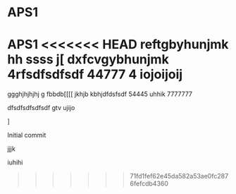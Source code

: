 # APS1
 APS1
<<<<<<< HEAD
reftgbyhunjmk
hh
ssss
j[
dxfcvgybhunjmk
4rfsdfsdfsdf
44777
4
iojoijoij
=======
ggghjhjhjhj g fbbdb[[[[
jkhjb
kbhjdfdsfsdf
54445
uhhik
7777777

dfsdfsdfsdfsdf
gtv
ujijo

]




Initial commit





jjjk



iuhihi

>>>>>>> 71fd1fef62e45da582a53ae0fc2876fefcdb4360

